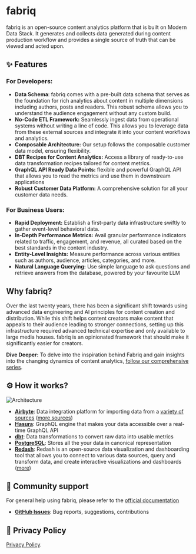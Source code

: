 # fabriq

fabriq is an open-source content analytics platform that is built on Modern Data Stack.  It generates and collects data generated during content production workflow and provides a single source of truth that can be viewed and acted upon.  


## ✨ Features

### For Developers:
-  **Data Schema**: fabriq comes with a pre-built data schema that serves as the foundation for rich analytics about content in multiple dimensions including authors, posts and readers.  This robust schema allows you to understand the audience engagement without any custom build. 
- **No-Code ETL Framework:** Seamlessly ingest data from operational systems without writing a line of code. This allows you to leverage data from these external sources and integrate it into your content workflows and analytics.
- **Composable Architecture:** Our setup follows the composable customer data model, ensuring flexibility.
- **DBT Recipes for Content Analytics:** Access a library of ready-to-use data transformation recipes tailored for content metrics.
- **GraphQL API Ready Data Points:** flexible and powerful GraphQL API that allows you to read the metrics and use them in downstream applications
- **Robust Customer Data Platform:** A comprehensive solution for all your customer data needs.

### For Business Users:
- **Rapid Deployment:** Establish a first-party data infrastructure swiftly to gather event-level behavioral data.
- **In-Depth Performance Metrics:** Avail granular performance indicators related to traffic, engagement, and revenue, all curated based on the best standards in the content industry.
- **Entity-Level Insights:** Measure performance across various entities such as authors, audience, articles, categories, and more.
- **Natural Language Querying:** Use simple language to ask questions and retrieve answers from the database, powered by your favourite LLM


## Why fabriq? 

Over the last twenty years, there has been a significant shift towards using advanced data engineering and AI principles for content creation and distribution. While this shift helps content creators make content that appeals to their audience leading to stronger connections, setting up this infrastructure required advanced technical expertise and only available to large media houses. fabriq is an opinionated framework that should make it significantly easier for creators. 

**Dive Deeper:** To delve into the inspiration behind Fabriq and gain insights into the changing dynamics of content analytics, [follow our comprehensive series](link-to-the-series).

## ⚙️ How it works? 

![Architecture](https://storage.googleapis.com/fabirq_static_asset/images/flow_update_new.png)

- **[Airbyte](https://airbyte.com)**: Data integration platform for importing data from a [variety of sources](https://github.com/fabriq-labs/content-frontend) ([more sources](https://github.com/airbytehq/airbyte/tree/master/airbyte-integrations/connectors))
- **[Hasura](https://hasura.io)**: GraphQL engine that makes your data accessible over a real-time GraphQL API
- **[dbt](https://www.getdbt.com)**: Data transformations to convert raw data into usable metrics
- **[PostgreSQL](https://www.postgresql.org)**: Stores all the your data in canonical representation
- **[Redash](https://www.docker.com)**: Redash is an open-source data visualization and dashboarding tool that allows you to connect to various data sources, query and transform data, and create interactive visualizations and dashboards ([more](https://github.com/getredash/redash))

## 🤗 Community support

For general help using fabriq, please refer to the [official documentation](https://docs.getfabriq.com)

- **[GitHub Issues](https://github.com/fabriq-labs/fabriq-platform/issues)**: Bug reports, suggestions, contributions

## 📜 Privacy Policy

[Privacy Policy](https://website.stg.getfabriq.com/privacy-policy).

